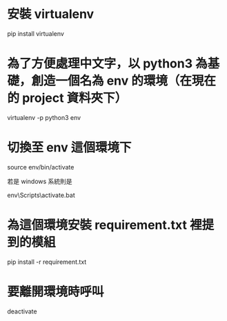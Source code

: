 # 安裝 virtualenv
pip install virtualenv


# 為了方便處理中文字，以 python3 為基礎，創造一個名為 env 的環境（在現在的 project 資料夾下）
virtualenv -p python3 env


# 切換至 env 這個環境下
source env/bin/activate

若是 windows 系統則是

env\Scripts\activate.bat


# 為這個環境安裝 requirement.txt 裡提到的模組
pip install -r requirement.txt


# 要離開環境時呼叫
deactivate
